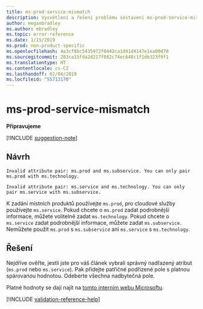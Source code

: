 ```yaml
---
title: ms-prod-service-mismatch
description: Vysvětlení a řešení problému sestavení ms-prod-service-mismatch na webu Docs
author: meganbradley
ms.author: mbradley
ms.topic: error-reference
ms.date: 1/15/2019
ms.prod: non-product-specific
ms.openlocfilehash: 4a3cf8bc5435972f0442ca1d41d4147e1ea00d78
ms.sourcegitcommit: 203ca15fda2d217f082c74ec648c1f1db323f9f1
ms.translationtype: HT
ms.contentlocale: cs-CZ
ms.lasthandoff: 02/04/2019
ms.locfileid: "55713170"
---
```

# <a name="ms-prod-service-mismatch"></a>ms-prod-service-mismatch

**Připravujeme**

[!INCLUDE [suggestion-note](includes/suggestion-note.md)]

## <a name="suggestion"></a>Návrh

`Invalid attribute pair: ms.prod and ms.subservice. You can only pair ms.prod with ms.technology.`

`Invalid attribute pair: ms.service and ms.technology. You can only pair ms.service with ms.subservice.`

K zadání místních produktů používejte `ms.prod`, pro cloudové služby používejte `ms.service`. Pokud chcete o `ms.prod` zadat podrobnější informace, můžete volitelně zadat `ms.technology`. Pokud chcete o `ms.service` zadat podrobnější informace, můžete zadat `ms.subservice`. Nemůžete použít `ms.prod` s `ms.subservice` ani `ms.service` s `ms.technology`.

## <a name="resolution"></a>Řešení

Nejdříve ověřte, jestli jste pro váš článek vybrali správný nadřazený atribut (`ms.prod` nebo `ms.service`). Pak přidejte patřičné podřízené pole s platnou spárovanou hodnotou. Odeberte všechna nadbytečná pole.

Platné hodnoty se dají najít na [tomto interním webu Microsoftu](https://docsmetadatatool.azurewebsites.net/whitelists).

<!--make sure to add this file to your includes folder and verify the path-->
[!INCLUDE [validation-reference-help](includes/validation-reference-help.md)]
